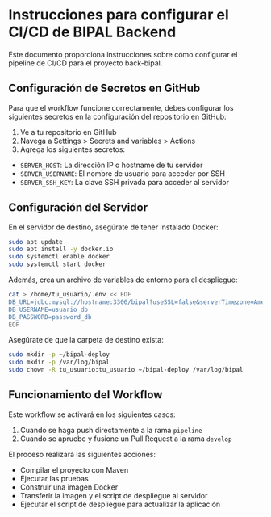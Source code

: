 # Instrucciones para configurar el CI/CD de BIPAL Backend

Este documento proporciona instrucciones sobre cómo configurar el pipeline de CI/CD para el proyecto back-bipal.

## Configuración de Secretos en GitHub

Para que el workflow funcione correctamente, debes configurar los siguientes secretos en la configuración del repositorio en GitHub:

1. Ve a tu repositorio en GitHub
2. Navega a Settings > Secrets and variables > Actions
3. Agrega los siguientes secretos:

- `SERVER_HOST`: La dirección IP o hostname de tu servidor
- `SERVER_USERNAME`: El nombre de usuario para acceder por SSH
- `SERVER_SSH_KEY`: La clave SSH privada para acceder al servidor

## Configuración del Servidor

En el servidor de destino, asegúrate de tener instalado Docker:

```bash
sudo apt update
sudo apt install -y docker.io
sudo systemctl enable docker
sudo systemctl start docker
```

Además, crea un archivo de variables de entorno para el despliegue:

```bash
cat > /home/tu_usuario/.env << EOF
DB_URL=jdbc:mysql://hostname:3306/bipal?useSSL=false&serverTimezone=America/Bogota
DB_USERNAME=usuario_db
DB_PASSWORD=password_db
EOF
```

Asegúrate de que la carpeta de destino exista:

```bash
sudo mkdir -p ~/bipal-deploy
sudo mkdir -p /var/log/bipal
sudo chown -R tu_usuario:tu_usuario ~/bipal-deploy /var/log/bipal
```

## Funcionamiento del Workflow

Este workflow se activará en los siguientes casos:

1. Cuando se haga push directamente a la rama `pipeline`
2. Cuando se apruebe y fusione un Pull Request a la rama `develop`

El proceso realizará las siguientes acciones:
- Compilar el proyecto con Maven
- Ejecutar las pruebas
- Construir una imagen Docker
- Transferir la imagen y el script de despliegue al servidor
- Ejecutar el script de despliegue para actualizar la aplicación
